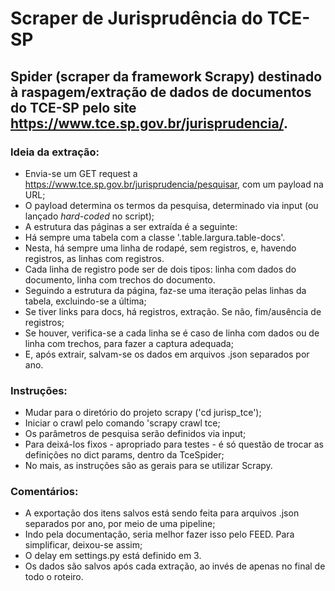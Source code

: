 
# Scraper de Jurisprudência do TCE-SP

## Spider (scraper da framework Scrapy) destinado à raspagem/extração de dados de documentos do TCE-SP pelo site https://www.tce.sp.gov.br/jurisprudencia/.


### Ideia da extração:
 - Envia-se um GET request a https://www.tce.sp.gov.br/jurisprudencia/pesquisar, com um payload na URL;
 - O payload determina os termos da pesquisa, determinado via input (ou lançado _hard-coded_ no script);
 - A estrutura das páginas a ser extraída é a seguinte:
 -  Há sempre uma tabela com a classe '.table.largura.table-docs'.
 -  Nesta, há sempre uma linha de rodapé, sem registros, e, havendo registros, as linhas com registros.
 -  Cada linha de registro pode ser de dois tipos: linha com dados do documento, linha com trechos do documento.
 - Seguindo a estrutura da página, faz-se uma iteração pelas linhas da tabela, excluindo-se a última;
 - Se tiver links para docs, há registros, extração. Se não, fim/ausência de registros;
 - Se houver, verifica-se a cada linha se é caso de linha com dados ou de linha com trechos, para fazer a captura adequada;
 - E, após extrair, salvam-se os dados em arquivos .json separados por ano.
 

### Instruções:

- Mudar para o diretório do projeto scrapy ('cd jurisp_tce');
- Iniciar o crawl pelo comando 'scrapy crawl tce;
- Os parâmetros de pesquisa serão definidos via input;
- Para deixá-los fixos - apropriado para testes - é só questão de trocar as definições no dict params, dentro da TceSpider;
- No mais, as instruções são as gerais para se utilizar Scrapy.

### Comentários:

- A exportação dos itens salvos está sendo feita para arquivos .json separados por ano, por meio de uma pipeline;
- Indo pela documentação, seria melhor fazer isso pelo FEED. Para simplificar, deixou-se assim;
- O delay em settings.py está definido em 3.
- Os dados são salvos após cada extração, ao invés de apenas no final de todo o roteiro.
